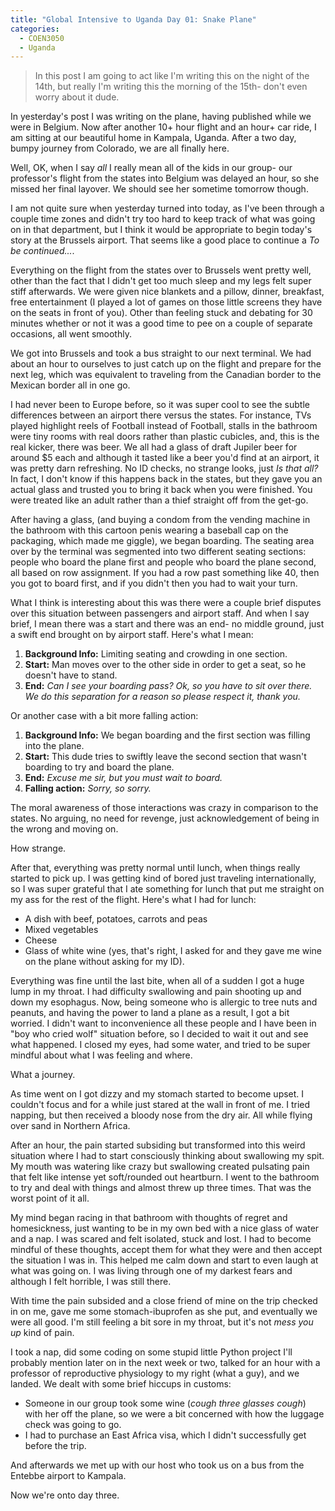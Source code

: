 ```yaml
---
title: "Global Intensive to Uganda Day 01: Snake Plane"
categories:
  - COEN3050
  - Uganda
---
```


> In this post I am going to act like I'm writing this on the night of the
> 14th, but really I'm writing this the morning of the 15th- don't even worry
> about it dude.

In yesterday's post I was writing on the plane, having published while we
were in Belgium. Now after another 10+ hour flight and an hour+ car ride,
I am sitting at our beautiful home in Kampala, Uganda. After a two day, bumpy
journey from Colorado, we are all finally here.

Well, OK, when I say *all* I really mean all of the kids in our group- our
professor's flight from the states into Belgium was delayed an hour, so she
missed her final layover. We should see her sometime tomorrow though.

I am not quite sure when yesterday turned into today, as I've been through a
couple time zones and didn't try too hard to keep track of what was going on
in that department, but I think it would be appropriate to begin today's story
at the Brussels airport. That seems like a good place to continue a *To be
continued...*.

Everything on the flight from the states over to Brussels went pretty well,
other than the fact that I didn't get too much sleep and my legs felt super
stiff afterwards. We were given nice blankets and a pillow, dinner, breakfast,
free entertainment (I played a lot of games on those little screens they have
on the seats in front of you). Other than feeling stuck and debating for 30
minutes whether or not it was a good time to pee on a couple of separate
occasions, all went smoothly.

We got into Brussels and took a bus straight to our next terminal. We had about
an hour to ourselves to just catch up on the flight and prepare for the next
leg, which was equivalent to traveling from the Canadian border to the Mexican
border all in one go.

I had never been to Europe before, so it was super cool to see the subtle
differences between an airport there versus the states. For instance, TVs
played highlight reels of Football instead of Football, stalls in the bathroom
were tiny rooms with real doors rather than plastic cubicles, and, this is the
real kicker, there was beer. We all had a glass of draft Jupiler beer for around
$5 each and although it tasted like a beer you'd find at an airport, it was pretty
darn refreshing. No ID checks, no strange looks, just *Is that all?* In fact,
I don't know if this happens back in the states, but they gave you an actual
glass and trusted you to bring it back when you were finished. You were treated
like an adult rather than a thief straight off from the get-go.

After having a glass, (and buying a condom from the vending machine in the bathroom
with this cartoon penis wearing a baseball cap on the packaging, which made me
giggle), we began boarding. The seating area over by the terminal was segmented
into two different seating sections: people who board the plane first and people
who board the plane second, all based on row assignment. If you had a row
past something like 40, then you got to board first, and if you didn't then
you had to wait your turn.

What I think is interesting about this was there were a couple brief disputes
over this situation between passengers and airport staff. And when I say
brief, I mean there was a start and there was an end- no middle ground, just
a swift end brought on by airport staff. Here's what I mean:

1. **Background Info:** Limiting seating and crowding in one section.
1. **Start:** Man moves over to the other side in order to get a seat, so he
   doesn't have to stand.
1. **End:** *Can I see your boarding pass? Ok, so you have to sit over there. We
   do this separation for a reason so please respect it, thank you.*

Or another case with a bit more falling action:

1. **Background Info:** We began boarding and the first section was filling into
   the plane.
1. **Start:** This dude tries to swiftly leave the second section that wasn't boarding
   to try and board the plane.
1. **End:** *Excuse me sir, but you must wait to board.*
1. **Falling action:** *Sorry, so sorry.*

The moral awareness of those interactions was crazy in comparison to the states.
No arguing, no need for revenge, just acknowledgement of being in the wrong
and moving on.

How strange.

After that, everything was pretty normal until lunch, when things really started
to pick up. I was getting kind of bored just traveling internationally, so I was
super grateful that I ate something for lunch that put me straight on my ass for
the rest of the flight. Here's what I had for lunch:

* A dish with beef, potatoes, carrots and peas
* Mixed vegetables
* Cheese
* Glass of white wine (yes, that's right, I asked for and they gave me wine
  on the plane without asking for my ID).

Everything was fine until the last bite, when all of a sudden I got a huge
lump in my throat. I had difficulty swallowing and pain shooting up and down
my esophagus. Now, being someone who is allergic to tree nuts and peanuts, and
having the power to land a plane as a result, I got a bit worried. I didn't want
to inconvenience all these people and I have been in "boy who cried wolf"
situation before, so I decided to wait it out and see what happened. I closed
my eyes, had some water, and tried to be super mindful about what I was feeling
and where.

What a journey.

As time went on I got dizzy and my stomach started to become upset. I couldn't
focus and for a while just stared at the wall in front of me. I tried napping,
but then received a bloody nose from the dry air. All while flying over sand
in Northern Africa.

After an hour, the pain started subsiding but transformed into this weird
situation where I had to start consciously thinking about swallowing my spit. My
mouth was watering like crazy but swallowing created pulsating pain that felt
like intense yet soft/rounded out heartburn. I went to the bathroom to try and
deal with things and almost threw up three times. That was the worst point of
it all.

My mind began racing in that bathroom with thoughts of regret and homesickness,
just wanting to be in my own bed with a nice glass of water and a nap. I was
scared and felt isolated, stuck and lost. I had to become mindful of these
thoughts, accept them for what they were and then accept the situation I was in.
This helped me calm down and start to even laugh at what was going on. I was
living through one of my darkest fears and although I felt horrible, I was
still there.

With time the pain subsided and a close friend of mine on the trip checked in
on me, gave me some stomach-ibuprofen as she put, and eventually we were all good.
I'm still feeling a bit sore in my throat, but it's not *mess you up* kind of
pain.

I took a nap, did some coding on some stupid little Python project I'll probably
mention later on in the next week or two, talked for an hour with a professor
of reproductive physiology to my right (what a guy), and we landed. We dealt
with some brief hiccups in customs:

* Someone in our group took some wine (*cough three glasses cough*) with her
  off the plane, so we were a bit concerned with how the luggage check was
  going to go.
* I had to purchase an East Africa visa, which I didn't successfully get
  before the trip.

And afterwards we met up with our host who took us on a bus from the Entebbe
airport to Kampala.

Now we're onto day three.

